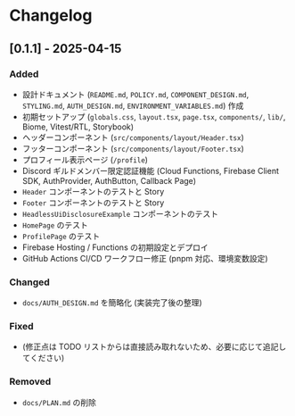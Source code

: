 # Changelog

## [0.1.1] - 2025-04-15

### Added

*   設計ドキュメント (`README.md`, `POLICY.md`, `COMPONENT_DESIGN.md`, `STYLING.md`, `AUTH_DESIGN.md`, `ENVIRONMENT_VARIABLES.md`) 作成
*   初期セットアップ (`globals.css`, `layout.tsx`, `page.tsx`, `components/`, `lib/`, Biome, Vitest/RTL, Storybook)
*   ヘッダーコンポーネント (`src/components/layout/Header.tsx`)
*   フッターコンポーネント (`src/components/layout/Footer.tsx`)
*   プロフィール表示ページ (`/profile`)
*   Discord ギルドメンバー限定認証機能 (Cloud Functions, Firebase Client SDK, AuthProvider, AuthButton, Callback Page)
*   `Header` コンポーネントのテストと Story
*   `Footer` コンポーネントのテストと Story
*   `HeadlessUiDisclosureExample` コンポーネントのテスト
*   `HomePage` のテスト
*   `ProfilePage` のテスト
*   Firebase Hosting / Functions の初期設定とデプロイ
*   GitHub Actions CI/CD ワークフロー修正 (pnpm 対応、環境変数設定)

### Changed

*   `docs/AUTH_DESIGN.md` を簡略化 (実装完了後の整理)

### Fixed

*   (修正点は TODO リストからは直接読み取れないため、必要に応じて追記してください)

### Removed

*   `docs/PLAN.md` の削除